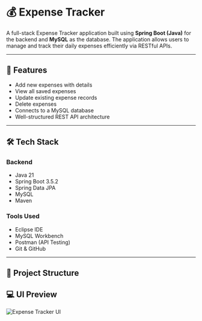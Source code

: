 # 💰 Expense Tracker

A full-stack Expense Tracker application built using **Spring Boot (Java)** for the backend and **MySQL** as the database. The application allows users to manage and track their daily expenses efficiently via RESTful APIs.

---

## 🚀 Features

- Add new expenses with details
- View all saved expenses
- Update existing expense records
- Delete expenses
- Connects to a MySQL database
- Well-structured REST API architecture

---

## 🛠️ Tech Stack

### Backend
- Java 21
- Spring Boot 3.5.2
- Spring Data JPA
- MySQL
- Maven

### Tools Used
- Eclipse IDE
- MySQL Workbench
- Postman (API Testing)
- Git & GitHub

---

## 📂 Project Structure

## 💻 UI Preview

![Expense Tracker UI](https://raw.githubusercontent.com/saikrishnaCEO/expense-tracker/main/expense-frontend/index-screenshot.png)

